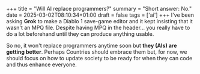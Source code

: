 +++
title = "Will AI replace programmers?"
summary = "Short answer: No."
date = 2025-03-02T08:10:34+01:00
draft = false
tags = ['ai']
+++
I've been asking **Grok** to make a Diablo 1 save-game editor and it kept insisting that it wasn't an MPQ file.
Despite having MPQ in the header... you really have to do a lot beforehand until they can produce anything usable.

So no, it won't replace programmers anytime soon but **they (AIs) are getting better**. Perhaps Countries should embrace them
but, for now, we should focus on how to update society to be ready for when they can code and thus enhance everyone.
